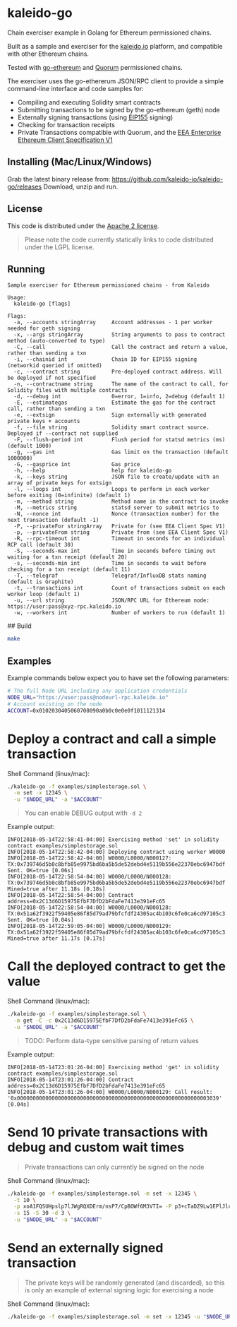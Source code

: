 # kaleido-go

Chain exerciser example in Golang for Ethereum permissioned chains.

Built as a sample and exerciser for the [kaleido.io](https://kaleido.io) platform,
and compatible with other Ethereum chains.

Tested with [go-ethereum](https://github.com/ethereum/go-ethereum/) and
[Quorum](https://github.com/jpmorganchase/quorum) permissioned chains.

The exerciser uses the go-ethererum JSON/RPC client to provide a simple command-line
interface and code samples for:
- Compiling and executing Solidity smart contracts
- Submitting transactions to be signed by the go-ethereum (geth) node
- Externally signing transactions (using [EIP155](https://github.com/ethereum/EIPs/blob/master/EIPS/eip-155.md) signing)
- Checking for transaction receipts
- Private Transactions compatible with Quorum, and the [EEA Enterprise Ethereum Client Specification V1](https://entethalliance.org/resources/)

## Installing (Mac/Linux/Windows)

Grab the latest binary release from: https://github.com/kaleido-io/kaleido-go/releases
Download, unzip and run.

## License

This code is distributed under the [Apache 2 license](LICENSE).

> Please note the code currently statically links to code distributed under the
> LGPL license.

## Running

```
Sample exerciser for Ethereum permissioned chains - from Kaleido

Usage:
  kaleido-go [flags]

Flags:
  -a, --accounts stringArray     Account addresses - 1 per worker needed for geth signing
  -x, --args stringArray         String arguments to pass to contract method (auto-converted to type)
  -C, --call                     Call the contract and return a value, rather than sending a txn
  -i, --chainid int              Chain ID for EIP155 signing (networkid queried if omitted)
  -c, --contract string          Pre-deployed contract address. Will be deployed if not specified
  -n, --contractname string      The name of the contract to call, for Solidity files with multiple contracts
  -d, --debug int                0=error, 1=info, 2=debug (default 1)
  -E, --estimategas              Estimate the gas for the contract call, rather than sending a txn
  -e, --extsign                  Sign externally with generated private keys + accounts
  -f, --file string              Solidity smart contract source. Deployed if --contract not supplied
  -F, --flush-period int         Flush period for statsd metrics (ms) (default 1000)
  -g, --gas int                  Gas limit on the transaction (default 1000000)
  -G, --gasprice int             Gas price
  -h, --help                     help for kaleido-go
  -k, --keys string              JSON file to create/update with an array of private keys for extsign
  -l, --loops int                Loops to perform in each worker before exiting (0=infinite) (default 1)
  -m, --method string            Method name in the contract to invoke
  -M, --metrics string           statsd server to submit metrics to
  -N, --nonce int                Nonce (transaction number) for the next transaction (default -1)
  -P, --privateFor stringArray   Private for (see EEA Client Spec V1)
  -p, --privateFrom string       Private from (see EEA Client Spec V1)
  -R, --rpc-timeout int          Timeout in seconds for an individual RCP call (default 30)
  -S, --seconds-max int          Time in seconds before timing out waiting for a txn receipt (default 20)
  -s, --seconds-min int          Time in seconds to wait before checking for a txn receipt (default 11)
  -T, --telegraf                 Telegraf/InfluxDB stats naming (default is Graphite)
  -t, --transactions int         Count of transactions submit on each worker loop (default 1)
  -u, --url string               JSON/RPC URL for Ethereum node: https://user:pass@xyz-rpc.kaleido.io
  -w, --workers int              Number of workers to run (default 1)
```

## Build

```sh
make
```

## Examples

Example commands below expect you to have set the following parameters:

```sh
# The full Node URL including any application credentials
NODE_URL="https://user:pass@nodeurl-rpc.kaleido.io"
# Account existing on the node
ACCOUNT=0x0102030405060708090a0b0c0e0e0f1011121314
```

# Deploy a contract and call a simple transaction

Shell Command (linux/mac):

```sh
./kaleido-go -f examples/simplestorage.sol \
  -m set -x 12345 \
  -u "$NODE_URL" -a "$ACCOUNT"
```

> You can enable DEBUG output with `-d 2`

Example output:

```
INFO[2018-05-14T22:58:41-04:00] Exercising method 'set' in solidity contract examples/simplestorage.sol
INFO[2018-05-14T22:58:42-04:00] Deploying contract using worker W0000
INFO[2018-05-14T22:58:42-04:00] W0000/L0000/N000127: TX:0x739746d5b0c8bfb85e9975bd6ba5b5de52debd4e5119b556e22370ebc6947bdf Sent. OK=true [0.06s]
INFO[2018-05-14T22:58:54-04:00] W0000/L0000/N000128: TX:0x739746d5b0c8bfb85e9975bd6ba5b5de52debd4e5119b556e22370ebc6947bdf Mined=true after 11.18s [0.18s]
INFO[2018-05-14T22:58:54-04:00] Contract address=0x2C13d6D15975EfbF7DfD2bFdaFe7413e391eFc65
INFO[2018-05-14T22:58:54-04:00] W0000/L0000/N000128: TX:0x51a62f3922f59405e86f85d79ad79bfcfdf24305ac4b103c6fe0ca6cd97105c3 Sent. OK=true [0.04s]
INFO[2018-05-14T22:59:05-04:00] W0000/L0000/N000129: TX:0x51a62f3922f59405e86f85d79ad79bfcfdf24305ac4b103c6fe0ca6cd97105c3 Mined=true after 11.17s [0.17s]
```

# Call the deployed contract to get the value


Shell Command (linux/mac):

```sh
./kaleido-go -f examples/simplestorage.sol \
  -m get -C -c 0x2C13d6D15975EfbF7DfD2bFdaFe7413e391eFc65 \
  -u "$NODE_URL" -a "$ACCOUNT"
```

> TODO: Perform data-type sensitive parsing of return values

Example output:
```
INFO[2018-05-14T23:01:26-04:00] Exercising method 'get' in solidity contract examples/simplestorage.sol
INFO[2018-05-14T23:01:26-04:00] Contract address=0x2C13d6D15975EfbF7DfD2bFdaFe7413e391eFc65
INFO[2018-05-14T23:01:26-04:00] W0000/L0000/N000129: Call result: '0x0000000000000000000000000000000000000000000000000000000000003039' [0.04s]
```

# Send 10 private transactions with debug and custom wait times

> Private transactions can only currently be signed on the node

Shell Command (linux/mac):

```sh
./kaleido-go -f examples/simplestorage.sol -m set -x 12345 \
  -t 10 \
  -p xoA1FQSUHpslp7lJWgRQXDErm/nsP7/CpBOWf6M3VTI= -P p3+cTaDZ9Lw1EPlJlcM9hhezlXTqAEi6xi+LTDIdW2E= \
  -s 15 -S 30 -d 3 \
  -u "$NODE_URL" -a "$ACCOUNT"
```

# Send an externally signed transaction

> The private keys will be randomly generated (and discarded), so this is only an example of external signing logic for exercising a node

Shell Command (linux/mac):

```sh
./kaleido-go -f examples/simplestorage.sol -m set -x 12345 -u "$NODE_URL" -e
```
